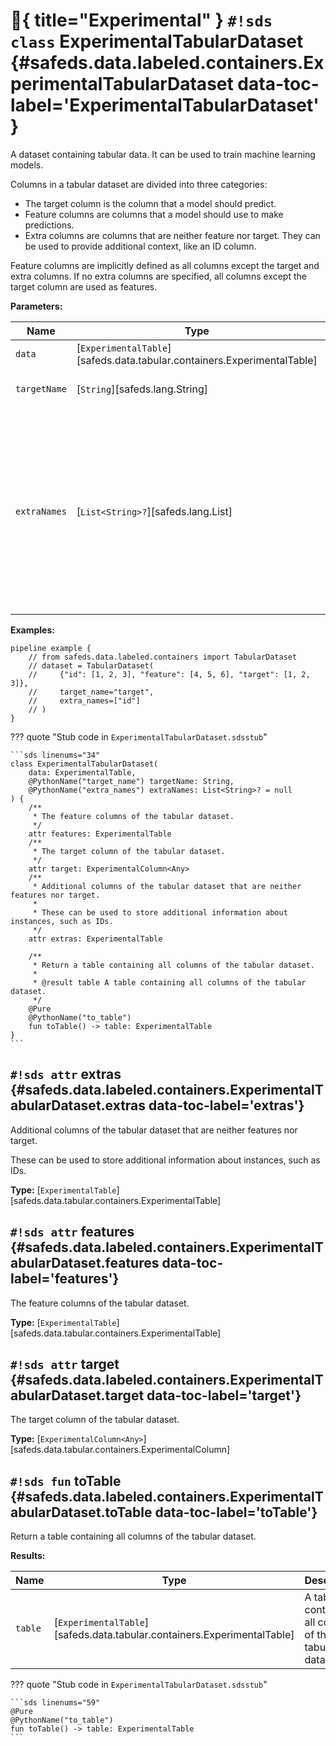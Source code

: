 # :test_tube:{ title="Experimental" } `#!sds class` ExperimentalTabularDataset {#safeds.data.labeled.containers.ExperimentalTabularDataset data-toc-label='ExperimentalTabularDataset'}

A dataset containing tabular data. It can be used to train machine learning models.

Columns in a tabular dataset are divided into three categories:

* The target column is the column that a model should predict.
* Feature columns are columns that a model should use to make predictions.
* Extra columns are columns that are neither feature nor target. They can be used to provide additional context,
  like an ID column.

Feature columns are implicitly defined as all columns except the target and extra columns. If no extra columns
are specified, all columns except the target column are used as features.

**Parameters:**

| Name | Type | Description | Default |
|------|------|-------------|---------|
| `data` | [`ExperimentalTable`][safeds.data.tabular.containers.ExperimentalTable] | The data. | - |
| `targetName` | [`String`][safeds.lang.String] | Name of the target column. | - |
| `extraNames` | [`List<String>?`][safeds.lang.List] | Names of the columns that are neither features nor target. If None, no extra columns are used, i.e. all but the target column are used as features. | `#!sds null` |

**Examples:**

```sds
pipeline example {
    // from safeds.data.labeled.containers import TabularDataset
    // dataset = TabularDataset(
    //     {"id": [1, 2, 3], "feature": [4, 5, 6], "target": [1, 2, 3]},
    //     target_name="target",
    //     extra_names=["id"]
    // )
}
```

??? quote "Stub code in `ExperimentalTabularDataset.sdsstub`"

    ```sds linenums="34"
    class ExperimentalTabularDataset(
        data: ExperimentalTable,
        @PythonName("target_name") targetName: String,
        @PythonName("extra_names") extraNames: List<String>? = null
    ) {
        /**
         * The feature columns of the tabular dataset.
         */
        attr features: ExperimentalTable
        /**
         * The target column of the tabular dataset.
         */
        attr target: ExperimentalColumn<Any>
        /**
         * Additional columns of the tabular dataset that are neither features nor target.
         *
         * These can be used to store additional information about instances, such as IDs.
         */
        attr extras: ExperimentalTable

        /**
         * Return a table containing all columns of the tabular dataset.
         *
         * @result table A table containing all columns of the tabular dataset.
         */
        @Pure
        @PythonName("to_table")
        fun toTable() -> table: ExperimentalTable
    }
    ```

## `#!sds attr` extras {#safeds.data.labeled.containers.ExperimentalTabularDataset.extras data-toc-label='extras'}

Additional columns of the tabular dataset that are neither features nor target.

These can be used to store additional information about instances, such as IDs.

**Type:** [`ExperimentalTable`][safeds.data.tabular.containers.ExperimentalTable]

## `#!sds attr` features {#safeds.data.labeled.containers.ExperimentalTabularDataset.features data-toc-label='features'}

The feature columns of the tabular dataset.

**Type:** [`ExperimentalTable`][safeds.data.tabular.containers.ExperimentalTable]

## `#!sds attr` target {#safeds.data.labeled.containers.ExperimentalTabularDataset.target data-toc-label='target'}

The target column of the tabular dataset.

**Type:** [`ExperimentalColumn<Any>`][safeds.data.tabular.containers.ExperimentalColumn]

## `#!sds fun` toTable {#safeds.data.labeled.containers.ExperimentalTabularDataset.toTable data-toc-label='toTable'}

Return a table containing all columns of the tabular dataset.

**Results:**

| Name | Type | Description |
|------|------|-------------|
| `table` | [`ExperimentalTable`][safeds.data.tabular.containers.ExperimentalTable] | A table containing all columns of the tabular dataset. |

??? quote "Stub code in `ExperimentalTabularDataset.sdsstub`"

    ```sds linenums="59"
    @Pure
    @PythonName("to_table")
    fun toTable() -> table: ExperimentalTable
    ```
